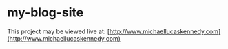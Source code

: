 # my-blog-site

This project may be viewed live at: [http://www.michaellucaskennedy.com](http://www.michaellucaskennedy.com)
